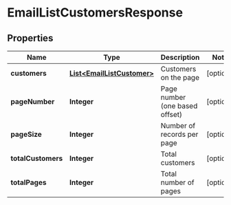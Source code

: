 
# EmailListCustomersResponse

## Properties
Name | Type | Description | Notes
------------ | ------------- | ------------- | -------------
**customers** | [**List&lt;EmailListCustomer&gt;**](EmailListCustomer.md) | Customers on the page |  [optional]
**pageNumber** | **Integer** | Page number (one based offset) |  [optional]
**pageSize** | **Integer** | Number of records per page |  [optional]
**totalCustomers** | **Integer** | Total customers |  [optional]
**totalPages** | **Integer** | Total number of pages |  [optional]



